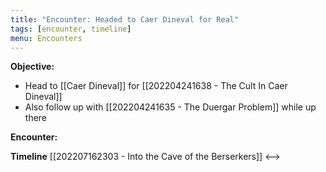 ```yaml
---
title: "Encounter: Headed to Caer Dineval for Real"
tags: [encounter, timeline]
menu: Encounters
---
```

**Objective:** 

- Head to [[Caer Dineval]] for [[202204241638 - The Cult In Caer Dineval]]
- Also follow up with [[202204241635 - The Duergar Problem]] while up there

**Encounter:**



**Timeline**
[[202207162303 - Into the Cave of the Berserkers]] <--> 